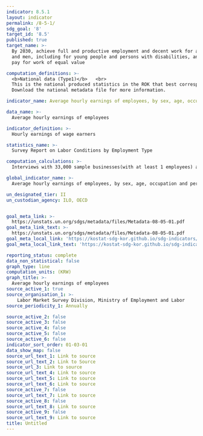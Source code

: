 ```yaml
---
indicator: 8.5.1
layout: indicator
permalink: /8-5-1/
sdg_goal: '8'
target_id: '8.5'
published: true
target_name: >-
  By 2030, achieve full and productive employment and decent work for all women
  and men, including for young people and persons with disabilities, and equal
  pay for work of equal value

computation_definitions: >-
  <b>National data (Type1)</b>   <br>
  This is the national produced statistics in the ROK that best corresponds to the definition of UN SDGs indicators. <br>
  Download the national metadata file for more information.

indicator_name: Average hourly earnings of employees, by sex, age, occupation and persons with disabilities

data_name: >-
  Average hourly earnings of employees 

indicator_definition: >-
  Hourly earnings of wage earners 

statistics_name: >-
  Survey Report on Labor Conditions by Employment Type

computation_calculations: >-
  Interviews with 33,000 sample businesses(with at least 1 employees) and approximately one million employees working therefor (regular + non-regular workers) 

global_indicator_name: >-
  Average hourly earnings of employees, by sex, age, occupation and persons with disabilities

un_designated_tier: II
un_custodian_agency: ILO, OECD


goal_meta_link: >-
  https://unstats.un.org/sdgs/metadata/files/Metadata-08-05-01.pdf   
goal_meta_link_text: >-
  https://unstats.un.org/sdgs/metadata/files/Metadata-08-05-01.pdf   
goal_meta_local_link: 'https://kostat-sdg-kor.github.io/sdg-indicators/public/data/Metadata-08-05-01_ENG.pdf'
goal_meta_local_link_text: 'https://kostat-sdg-kor.github.io/sdg-indicators/public/data/Metadata-08-05-01_ENG.pdf'

reporting_status: complete
data_non_statistical: false
graph_type: line
computation_units: (KRW)
graph_title: >-
  Average hourly earnings of employees 
source_active_1: true
source_organisation_1: >-
    Labor Market Survey Division, Ministry of Employment and Labor 
source_periodicity_1: Annually 

source_active_2: false
source_active_3: false
source_active_4: false
source_active_5: false
source_active_6: false
indicator_sort_order: 01-03-01
data_show_map: false
source_url_text_1: Link to source
source_url_text_2: Link to Source
source_url_3: Link to source
source_url_text_4: Link to source
source_url_text_5: Link to source
source_url_text_6: Link to source
source_active_7: false
source_url_text_7: Link to source
source_active_8: false
source_url_text_8: Link to source
source_active_9: false
source_url_text_9: Link to source
title: Untitled
---
```

